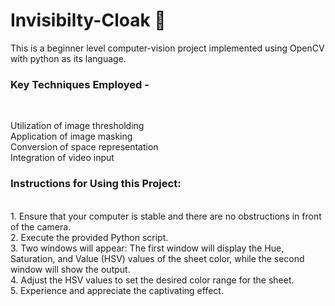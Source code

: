# Invisibilty-Cloak 🌆
This is a beginner level computer-vision project implemented using OpenCV with python as its language.</br>

<h3>Key Techniques Employed - </h3></br>

Utilization of image thresholding</br>
Application of image masking</br>
Conversion of space representation</br>
Integration of video input</br>

<h3>Instructions for Using this Project:</h3></br>
1. Ensure that your computer is stable and there are no obstructions in front of the camera.</br>
2. Execute the provided Python script.</br>
3. Two windows will appear: The first window will display the Hue, Saturation, and Value (HSV) values of the sheet color, while the second window will show the output.</br>
4. Adjust the HSV values to set the desired color range for the sheet.</br>
5. Experience and appreciate the captivating effect.</br>
